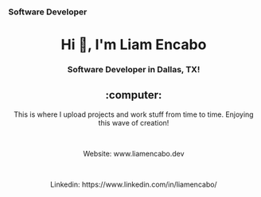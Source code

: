 ### Software Developer 

<h1 align="center">Hi 👋, I'm Liam Encabo</h1>
<h3 align="center">Software Developer in Dallas, TX!</h3> 
<h2 align="center">:computer:</h2>
<p align="center">This is where I upload projects and work stuff from time to time. Enjoying this wave of creation!</p>

<br>

<p align="center">Website: www.liamencabo.dev</p>
<br>
<p align="center">Linkedin: https://www.linkedin.com/in/liamencabo/</p>
